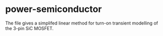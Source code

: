 # power-semiconductor
The file gives a simplifed linear method for turn-on transient modelling of the 3-pin SiC MOSFET.

